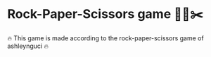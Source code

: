 # Rock-Paper-Scissors game 👊🧻✂️
🔥 This game is made according to the rock-paper-scissors game of ashleynguci 🔥

